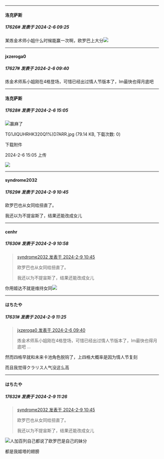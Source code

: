 *****

####  洛克萨斯  
##### 17626#       发表于 2024-2-6 09:25

某炼金术师小姐什么时候能赢一次啊，欧罗巴上大分<img src="https://static.saraba1st.com/image/smiley/face2017/067.png" referrerpolicy="no-referrer">


*****

####  jxzeroga0  
##### 17627#       发表于 2024-2-6 09:40

炼金术师系小姐刚在4格登场，可惜已经出过情人节版本了，lm最快也得月底吧


*****

####  洛克萨斯  
##### 17628#       发表于 2024-2-6 15:05

<img src="https://static.saraba1st.com/image/smiley/face2017/067.png" referrerpolicy="no-referrer">赢麻了

TG1JIQUHRHK320Q1%)D7ARR.jpg
(79.14 KB, 下载次数: 0)

下载附件

2024-2-6 15:05 上传

<img src="https://img.saraba1st.com/forum/202402/06/150505v17d2uddzo6z6hxr.jpg" referrerpolicy="no-referrer">

*****

####  syndrome2032  
##### 17629#       发表于 2024-2-9 10:45

欧罗巴也从女同给扭直了。

我还以为不提宙斯了，结果还能改成女儿


*****

####  cenhr  
##### 17630#       发表于 2024-2-9 10:58

<blockquote><a href="httphttps://bbs.saraba1st.com/2b/forum.php?mod=redirect&amp;goto=findpost&amp;pid=63921034&amp;ptid=1158205" target="_blank">syndrome2032 发表于 2024-2-9 10:45</a>

欧罗巴也从女同给扭直了。

我还以为不提宙斯了，结果还能改成女儿</blockquote>
你用姬达不就是维持女同<img src="https://static.saraba1st.com/image/smiley/face2017/066.png" referrerpolicy="no-referrer">


*****

####  はちたや  
##### 17631#       发表于 2024-2-9 11:25

<blockquote><a href="httphttps://bbs.saraba1st.com/2b/forum.php?mod=redirect&amp;goto=findpost&amp;pid=63895082&amp;ptid=1158205" target="_blank">jxzeroga0 发表于 2024-2-6 09:40</a>

炼金术师系小姐刚在4格登场，可惜已经出过情人节版本了，lm最快也得月底吧 ...</blockquote>
然而四格早就和未来卡池角色脱钩了，上四格大概率是因为情人节复刻

而且我觉得クラリス人气没这么高


*****

####  はちたや  
##### 17632#       发表于 2024-2-9 11:26

<blockquote><a href="httphttps://bbs.saraba1st.com/2b/forum.php?mod=redirect&amp;goto=findpost&amp;pid=63921034&amp;ptid=1158205" target="_blank">syndrome2032 发表于 2024-2-9 10:45</a>

欧罗巴也从女同给扭直了。

我还以为不提宙斯了，结果还能改成女儿</blockquote>
<img src="https://static.saraba1st.com/image/smiley/face2017/069.png" referrerpolicy="no-referrer">人加百列自己都说了欧罗巴是自己的妹分

都是我姬塔的翅膀

